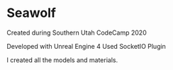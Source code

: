 # Seawolf

Created during Southern Utah CodeCamp 2020

Developed with Unreal Engine 4
Used SocketIO Plugin

I created all the models and materials.
